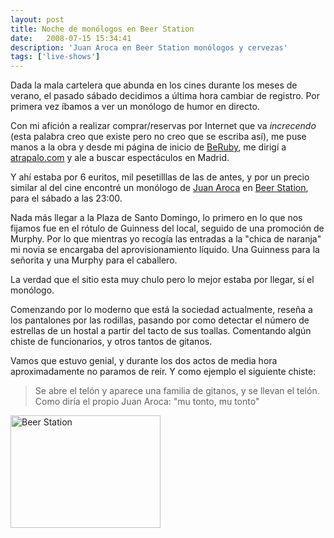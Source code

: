 ```yaml
---
layout: post
title: Noche de monólogos en Beer Station
date:   2008-07-15 15:34:41
description: 'Juan Aroca en Beer Station monólogos y cervezas'
tags: ['live-shows']
---
```


Dada la mala cartelera que abunda en los cines durante los meses de verano, el pasado sábado decidimos a última hora cambiar de registro. Por primera vez íbamos a ver un monólogo de humor en directo.

Con mi afición a realizar comprar/reservas por Internet que va <em>increcendo</em> (esta palabra creo que existe pero no creo que se escriba así), me puse manos a la obra y desde mi página de inicio de <a href="http://es.beruby.com/" title="es.beruby.com/" id="link_0">BeRuby</a>, me dirigí a <a href="http://www.atrapalo.com" title="www.atrapalo.com" id="link_1">atrapalo.com</a> y ale a buscar espectáculos en Madrid.

Y ahí estaba por 6 euritos, mil pesetilllas de las de antes, y por un precio similar al del cine encontré un monólogo de <a href="http://www.juanaroca.es" title="www.juanaroca.es" id="link_2">Juan Aroca</a> en <a href="http://www.beerstation.es" title="www.beerstation.es" id="link_3">Beer Station</a>, para el sábado a las 23:00.

Nada más llegar a la Plaza de Santo Domingo, lo primero en lo que nos fijamos fue en el rótulo de Guinness del local, seguido de una promoción de Murphy. Por lo que mientras yo recogía las entradas a la "chica de naranja" mi novia se encargaba del aprovisionamiento líquido. Una Guinness para la señorita y una Murphy para el caballero.

La verdad que el sitio esta muy chulo pero lo mejor estaba por llegar, sí el monólogo.

Comenzando por lo moderno que está la sociedad actualmente, reseña a los pantalones por las rodillas, pasando por como detectar el número de estrellas de un hostal a partir del tacto de sus toallas. Comentando algún chiste de funcionarios, y otros tantos de gitanos.

Vamos que estuvo genial, y durante los dos actos de media hora aproximadamente no paramos de reir. Y como ejemplo el siguiente chiste:

> Se abre el telón y aparece una familia de gitanos, y se llevan el telón. Como diría el propio Juan Aroca: "mu tonto, mu tonto"

<a href="http://www.flickr.com/photos/pacoguzman/2671762706/" title="Beer Station por Paco Guzman - Tikhon, en Flickr"><img src="http://farm4.static.flickr.com/3237/2671762706_04f0c5b291_m.jpg" alt="Beer Station" width="240" height="180"></a>
